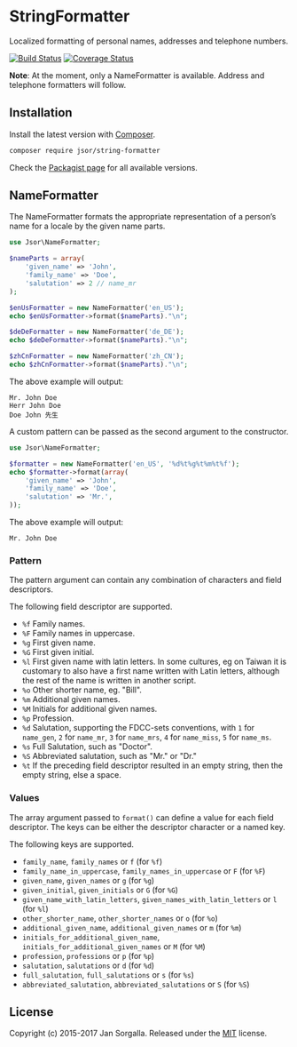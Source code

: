 StringFormatter
===============

Localized formatting of personal names, addresses and telephone numbers.

[![Build Status](https://travis-ci.org/jsor/string-formatter.svg?branch=master)](https://travis-ci.org/jsor/string-formatter)
[![Coverage Status](https://coveralls.io/repos/jsor/string-formatter/badge.svg?branch=master&service=github)](https://coveralls.io/github/jsor/string-formatter?branch=master)

**Note**: At the moment, only a NameFormatter is available. Address and
telephone formatters will follow.

Installation
------------

Install the latest version with [Composer](https://getcomposer.org).

```bash
composer require jsor/string-formatter
```

Check the [Packagist page](https://packagist.org/packages/jsor/string-formatter)
for all available versions.

NameFormatter
-------------

The NameFormatter formats the appropriate representation of a person’s name for
a locale by the given name parts.

```php
use Jsor\NameFormatter;

$nameParts = array(
    'given_name' => 'John',
    'family_name' => 'Doe',
    'salutation' => 2 // name_mr
);

$enUsFormatter = new NameFormatter('en_US');
echo $enUsFormatter->format($nameParts)."\n";

$deDeFormatter = new NameFormatter('de_DE');
echo $deDeFormatter->format($nameParts)."\n";

$zhCnFormatter = new NameFormatter('zh_CN');
echo $zhCnFormatter->format($nameParts)."\n";
```

The above example will output:

```
Mr. John Doe
Herr John Doe
Doe John 先生
```

A custom pattern can be passed as the second argument to the constructor.

```php
use Jsor\NameFormatter;

$formatter = new NameFormatter('en_US', '%d%t%g%t%m%t%f');
echo $formatter->format(array(
    'given_name' => 'John',
    'family_name' => 'Doe',
    'salutation' => 'Mr.',
));
```

The above example will output:

```
Mr. John Doe
```

### Pattern
 
The pattern argument can contain any combination of characters and field
descriptors.

The following field descriptor are supported.

* `%f`
    Family names.
* `%F`
    Family names in uppercase.
* `%g`
    First given name.
* `%G`
    First given initial.
* `%l`
    First given name with latin letters. In some cultures, eg on Taiwan it is
    customary to also have a first name written with Latin letters, although the
    rest of the name is written in another script.
* `%o`
    Other shorter name, eg. "Bill".
* `%m`
    Additional given names.
* `%M`
    Initials for additional given names.
* `%p`
    Profession.
* `%d`
    Salutation, supporting the FDCC-sets conventions, with `1` for `name_gen`,
    `2` for `name_mr`, `3` for `name_mrs`, `4` for `name_miss`,
    `5` for `name_ms`.
* `%s`
    Full Salutation, such as "Doctor".
* `%S`
    Abbreviated salutation, such as "Mr." or "Dr."
* `%t`
    If the preceding field descriptor resulted in an empty string, then the
    empty string, else a space.

### Values

The array argument passed to `format()` can define a value for each field
descriptor. The keys can be either the descriptor character or a named key.

The following keys are supported.

* `family_name`, `family_names` or `f` (for `%f`)
* `family_name_in_uppercase`, `family_names_in_uppercase` or `F` (for `%F`)
* `given_name`, `given_names` or `g` (for `%g`)
* `given_initial`, `given_initials` or `G` (for `%G`)
* `given_name_with_latin_letters`, `given_names_with_latin_letters` or `l` (for `%l`)
* `other_shorter_name`, `other_shorter_names` or `o` (for `%o`)
* `additional_given_name`, `additional_given_names` or `m` (for `%m`)
* `initials_for_additional_given_name`, `initials_for_additional_given_names` or `M` (for `%M`)
* `profession`, `professions` or `p` (for `%p`)
* `salutation`, `salutations` or `d` (for `%d`)
* `full_salutation`, `full_salutations` or `s` (for `%s`)
* `abbreviated_salutation`, `abbreviated_salutations` or `S` (for `%S`)

License
-------

Copyright (c) 2015-2017 Jan Sorgalla.
Released under the [MIT](LICENSE?raw=1) license.
